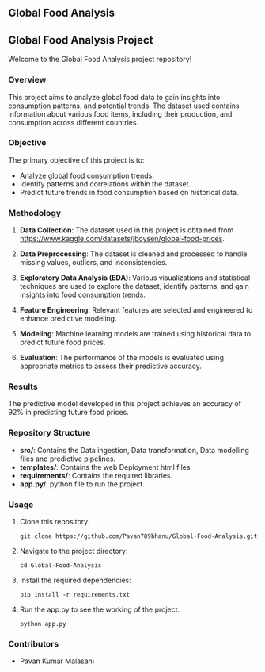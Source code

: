 ## Global Food Analysis

## Global Food Analysis Project

Welcome to the Global Food Analysis project repository!

### Overview

This project aims to analyze global food data to gain insights into consumption patterns, and potential trends. The dataset used contains information about various food items, including their production, and consumption across different countries.

### Objective

The primary objective of this project is to:

- Analyze global food consumption trends.
- Identify patterns and correlations within the dataset.
- Predict future trends in food consumption based on historical data.

### Methodology

1. **Data Collection**: The dataset used in this project is obtained from https://www.kaggle.com/datasets/jboysen/global-food-prices.

2. **Data Preprocessing**: The dataset is cleaned and processed to handle missing values, outliers, and inconsistencies.

3. **Exploratory Data Analysis (EDA)**: Various visualizations and statistical techniques are used to explore the dataset, identify patterns, and gain insights into food consumption trends.

4. **Feature Engineering**: Relevant features are selected and engineered to enhance predictive modeling.

5. **Modeling**: Machine learning models are trained using historical data to predict future food prices.

6. **Evaluation**: The performance of the models is evaluated using appropriate metrics to assess their predictive accuracy.

### Results

The predictive model developed in this project achieves an accuracy of 92% in predicting future food prices.

### Repository Structure

- **src/**: Contains the Data ingestion, Data transformation, Data modelling files and predictive pipelines.
- **templates/**: Contains the web Deployment html files.
- **requirements/**: Contains the required libraries.
- **app.py/**: python file to run the project.

### Usage

1. Clone this repository:

   ```
   git clone https://github.com/Pavan789bhanu/Global-Food-Analysis.git
   ```

2. Navigate to the project directory:

   ```
   cd Global-Food-Analysis
   ```

3. Install the required dependencies:

   ```
   pip install -r requirements.txt
   ```

4. Run the app.py to see the working of the project.

   ```
   python app.py
   ```

### Contributors

- Pavan Kumar Malasani

